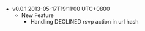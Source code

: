 * v0.0.1 2013-05-17T19:11:00 UTC+0800
  - New Feature
    * Handling DECLINED rsvp action in url hash
